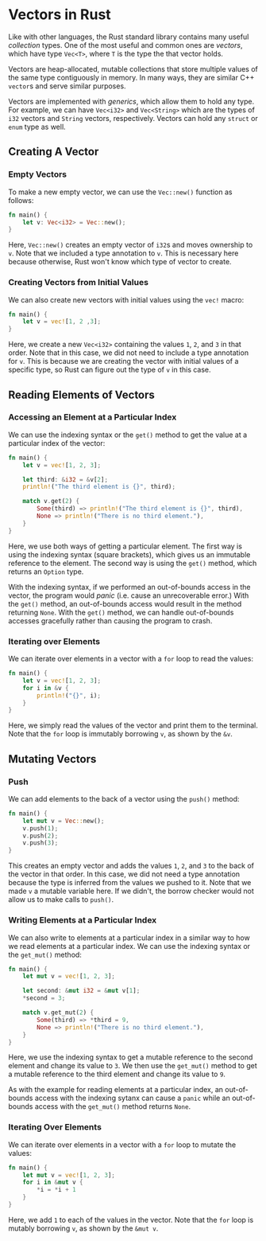 # Vectors in Rust

Like with other languages, the Rust standard library contains many useful
*collection* types. One of the most useful and common ones are *vectors*, which
have type `Vec<T>`, where `T` is the type the that vector holds.

Vectors are heap-allocated, mutable collections that store multiple values of
the same type contiguously in memory. In many ways, they are similar C++
`vector`s and serve similar purposes.

Vectors are implemented with *generics*, which allow them to hold any type.
For example, we can have `Vec<i32>` and `Vec<String>` which are the types of
`i32` vectors and `String` vectors, respectively. Vectors can hold any
`struct` or `enum` type as well. 

## Creating A Vector

### Empty Vectors
To make a new empty vector, we can use the `Vec::new()` function as follows:

```rust
fn main() {
    let v: Vec<i32> = Vec::new();
}
```

Here, `Vec::new()` creates an empty vector of `i32`s and moves ownership to `v`.
Note that we included a type annotation to `v`. This is necessary here because
otherwise, Rust won't know which type of vector to create. 

### Creating Vectors from Initial Values
We can also create new vectors with initial values using the `vec!` macro:

```rust
fn main() {
    let v = vec![1, 2 ,3];
}
```

Here, we create a new `Vec<i32>` containing the values `1`, `2`, and `3` in
that order. Note that in this case, we did not need to include a type annotation
for `v`. This is because we are creating the vector with initial values of a
specific type, so Rust can figure out the type of `v` in this case.

## Reading Elements of Vectors

### Accessing an Element at a Particular Index
We can use the indexing syntax or the `get()` method to get the value at a
particular index of the vector:

```rust
fn main() {
    let v = vec![1, 2, 3];

    let third: &i32 = &v[2];
    println!("The third element is {}", third);

    match v.get(2) {
        Some(third) => println!("The third element is {}", third),
        None => println!("There is no third element."),
    }
}
```

Here, we use both ways of getting a particular element. The first way is using
the indexing syntax (square brackets), which gives us an immutable reference to
the element. The second way is using the `get()` method, which returns an
`Option` type. 

With the indexing syntax, if we performed an out-of-bounds access in the vector,
the program would *panic* (i.e. cause an unrecoverable error.) With the `get()`
method, an out-of-bounds access would result in the method returning `None`.
With the `get()` method, we can handle out-of-bounds accesses gracefully rather
than causing the program to crash. 

### Iterating over Elements
We can iterate over elements in a vector with a `for` loop to read the values:

```rust
fn main() {
    let v = vec![1, 2, 3];
    for i in &v {
        println!("{}", i);
    }
}
```

Here, we simply read the values of the vector and print them to the terminal.
Note that the `for` loop is immutably borrowing `v`, as shown by the `&v`.


## Mutating Vectors

### Push
We can add elements to the back of a vector using the `push()` method:

```rust
fn main() {
    let mut v = Vec::new();
    v.push(1);
    v.push(2);
    v.push(3);
}
```

This creates an empty vector and adds the values `1`, `2`, and `3` to the back
of the vector in that order. In this case, we did not need a type annotation
because the type is inferred from the values we pushed to it. Note that we made
`v` a mutable variable here. If we didn't, the borrow checker would not allow
us to make calls to `push()`.

### Writing Elements at a Particular Index
We can also write to elements at a particular index in a similar way to how
we read elements at a particular index. We can use the indexing syntax or the
`get_mut()` method:

```rust
fn main() {
    let mut v = vec![1, 2, 3];

    let second: &mut i32 = &mut v[1];
    *second = 3;

    match v.get_mut(2) {
        Some(third) => *third = 9,
        None => println!("There is no third element."),
    }
}
```

Here, we use the indexing syntax to get a mutable reference to the second
element and change its value to `3`. We then use the `get_mut()` method to get
a mutable reference to the third element and change its value to `9`.

As with the example for reading elements at a particular index, an out-of-bounds
access with the indexing sytanx can cause a `panic` while an out-of-bounds
access with the `get_mut()` method returns `None`.

### Iterating Over Elements
We can iterate over elements in a vector with a `for` loop to mutate the values:

```rust
fn main() {
    let mut v = vec![1, 2, 3];
    for i in &mut v {
        *i = *i + 1
    }
}
```

Here, we add `1` to each of the values in the vector. Note that the `for` loop
is mutably borrowing `v`, as shown by the `&mut v`.